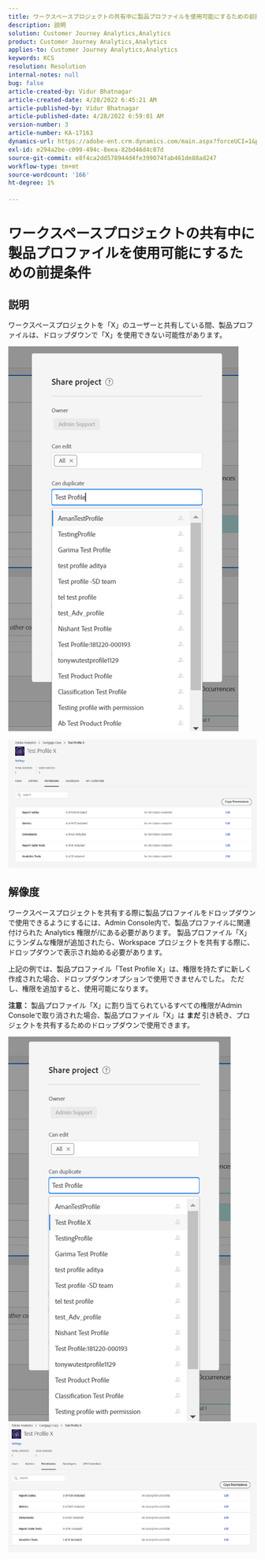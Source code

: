 ```yaml
---
title: ワークスペースプロジェクトの共有中に製品プロファイルを使用可能にするための前提条件
description: 説明
solution: Customer Journey Analytics,Analytics
product: Customer Journey Analytics,Analytics
applies-to: Customer Journey Analytics,Analytics
keywords: KCS
resolution: Resolution
internal-notes: null
bug: false
article-created-by: Vidur Bhatnagar
article-created-date: 4/28/2022 6:45:21 AM
article-published-by: Vidur Bhatnagar
article-published-date: 4/28/2022 6:59:01 AM
version-number: 3
article-number: KA-17163
dynamics-url: https://adobe-ent.crm.dynamics.com/main.aspx?forceUCI=1&pagetype=entityrecord&etn=knowledgearticle&id=1f1e07c1-bec6-ec11-a7b6-0022480a1d64
exl-id: e294a2be-c099-494c-8eea-82bd46d4c07d
source-git-commit: e8f4ca2dd578944d4fe399074fab461de88ad247
workflow-type: tm+mt
source-wordcount: '166'
ht-degree: 1%

---
```


# ワークスペースプロジェクトの共有中に製品プロファイルを使用可能にするための前提条件

## 説明


ワークスペースプロジェクトを「X」のユーザーと共有している間、製品プロファイルは、ドロップダウンで「X」を使用できない可能性があります。





![](assets/___201e07c1-bec6-ec11-a7b6-0022480a1d64___.png)

![](assets/___251e07c1-bec6-ec11-a7b6-0022480a1d64___.png)


## 解像度


ワークスペースプロジェクトを共有する際に製品プロファイルをドロップダウンで使用できるようにするには、Admin Console内で、製品プロファイルに関連付けられた Analytics 権限が/にある必要があります。 製品プロファイル「X」にランダムな権限が追加されたら、Workspace プロジェクトを共有する際に、ドロップダウンで表示され始める必要があります。

上記の例では、製品プロファイル「Test Profile X」は、権限を持たずに新しく作成された場合、ドロップダウンオプションで使用できませんでした。 ただし、権限を追加すると、使用可能になります。

<b>注意：</b> 製品プロファイル「X」に割り当てられているすべての権限がAdmin Consoleで取り消された場合、製品プロファイル「X」は <b>まだ </b>引き続き、プロジェクトを共有するためのドロップダウンで使用できます。

![](assets/30693c56-ceef-eb11-bacb-0022480a5901.png)     ![](assets/c4b23919-ceef-eb11-bacb-0022480a5901.png)
